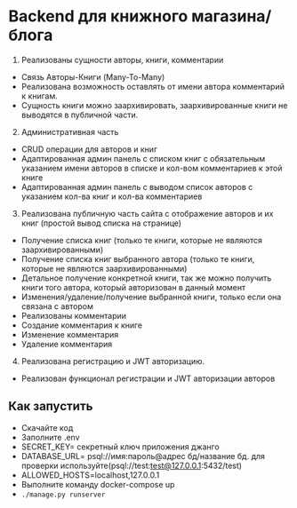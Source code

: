 # Backend для книжного магазина/блога

1. Реализованы сущности авторы, книги, комментарии 
- Связь Авторы-Книги (Many-To-Many)
- Реализована возможность оставлять от имени автора комментарий к книгам.
- Сущность книги можно заархивировать, заархивированные книги не выводятся в публичной части.
2. Административная часть
- CRUD операции для авторов и книг
- Адаптированная админ панель с списком книг с обязательным указанием имени авторов в списке и кол-вом комментариев к этой книге
- Адаптированная админ панель с выводом список авторов с указанием кол-ва книг и кол-ва комментариев
 
3. Реализована публичную часть сайта с отображение авторов и их книг (простой вывод списка на странице)
- Получение списка книг (только те книги, которые не являются заархивированными)
- Получение списка книг выбранного автора (только те книги, которые не являются заархивированными)
- Детальное получение конкретной книги, так же можно получить книги того автора, который авторизован в данный момент
- Изменения/удаление/получение выбранной книги, только если она связана с автором
- Реализованы комментарии
- Создание комментария к книге
- Изменение комментария
- Удаление комментария

4. Реализована регистрацию и JWT авторизацию.
- Реализован функционал регистрации и JWT авторизации авторов

## Как запустить

* Скачайте код
* Заполните .env 
* SECRET_KEY= секретный ключ приложения джанго
* DATABASE_URL= psql://имя:пароль@адрес бд/название бд. для проверки используйте(psql://test:test@127.0.0.1:5432/test)
* ALLOWED_HOSTS=localhost,127.0.0.1
* Выполните команду docker-compose up
* ```./manage.py runserver ```